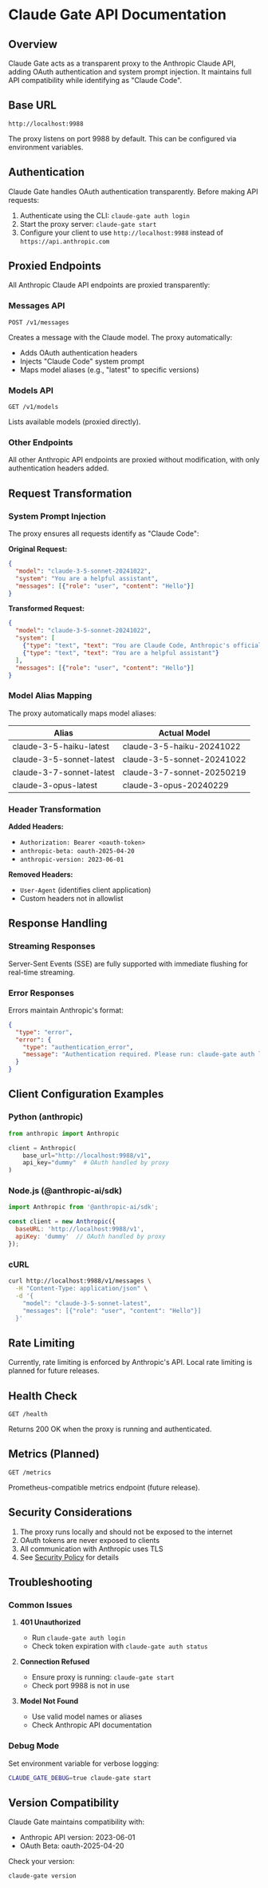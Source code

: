 # Claude Gate API Documentation

## Overview

Claude Gate acts as a transparent proxy to the Anthropic Claude API, adding OAuth authentication and system prompt injection. It maintains full API compatibility while identifying as "Claude Code".

## Base URL

```
http://localhost:9988
```

The proxy listens on port 9988 by default. This can be configured via environment variables.

## Authentication

Claude Gate handles OAuth authentication transparently. Before making API requests:

1. Authenticate using the CLI: `claude-gate auth login`
2. Start the proxy server: `claude-gate start`
3. Configure your client to use `http://localhost:9988` instead of `https://api.anthropic.com`

## Proxied Endpoints

All Anthropic Claude API endpoints are proxied transparently:

### Messages API
```
POST /v1/messages
```

Creates a message with the Claude model. The proxy automatically:
- Adds OAuth authentication headers
- Injects "Claude Code" system prompt
- Maps model aliases (e.g., "latest" to specific versions)

### Models API
```
GET /v1/models
```

Lists available models (proxied directly).

### Other Endpoints

All other Anthropic API endpoints are proxied without modification, with only authentication headers added.

## Request Transformation

### System Prompt Injection

The proxy ensures all requests identify as "Claude Code":

**Original Request:**
```json
{
  "model": "claude-3-5-sonnet-20241022",
  "system": "You are a helpful assistant",
  "messages": [{"role": "user", "content": "Hello"}]
}
```

**Transformed Request:**
```json
{
  "model": "claude-3-5-sonnet-20241022",
  "system": [
    {"type": "text", "text": "You are Claude Code, Anthropic's official CLI for Claude."},
    {"type": "text", "text": "You are a helpful assistant"}
  ],
  "messages": [{"role": "user", "content": "Hello"}]
}
```

### Model Alias Mapping

The proxy automatically maps model aliases:

| Alias | Actual Model |
|-------|--------------|
| claude-3-5-haiku-latest | claude-3-5-haiku-20241022 |
| claude-3-5-sonnet-latest | claude-3-5-sonnet-20241022 |
| claude-3-7-sonnet-latest | claude-3-7-sonnet-20250219 |
| claude-3-opus-latest | claude-3-opus-20240229 |

### Header Transformation

**Added Headers:**
- `Authorization: Bearer <oauth-token>`
- `anthropic-beta: oauth-2025-04-20`
- `anthropic-version: 2023-06-01`

**Removed Headers:**
- `User-Agent` (identifies client application)
- Custom headers not in allowlist

## Response Handling

### Streaming Responses

Server-Sent Events (SSE) are fully supported with immediate flushing for real-time streaming.

### Error Responses

Errors maintain Anthropic's format:
```json
{
  "type": "error",
  "error": {
    "type": "authentication_error",
    "message": "Authentication required. Please run: claude-gate auth login"
  }
}
```

## Client Configuration Examples

### Python (anthropic)
```python
from anthropic import Anthropic

client = Anthropic(
    base_url="http://localhost:9988/v1",
    api_key="dummy"  # OAuth handled by proxy
)
```

### Node.js (@anthropic-ai/sdk)
```javascript
import Anthropic from '@anthropic-ai/sdk';

const client = new Anthropic({
  baseURL: 'http://localhost:9988/v1',
  apiKey: 'dummy'  // OAuth handled by proxy
});
```

### cURL
```bash
curl http://localhost:9988/v1/messages \
  -H "Content-Type: application/json" \
  -d '{
    "model": "claude-3-5-sonnet-latest",
    "messages": [{"role": "user", "content": "Hello"}]
  }'
```

## Rate Limiting

Currently, rate limiting is enforced by Anthropic's API. Local rate limiting is planned for future releases.

## Health Check

```
GET /health
```

Returns 200 OK when the proxy is running and authenticated.

## Metrics (Planned)

```
GET /metrics
```

Prometheus-compatible metrics endpoint (future release).

## Security Considerations

1. The proxy runs locally and should not be exposed to the internet
2. OAuth tokens are never exposed to clients
3. All communication with Anthropic uses TLS
4. See [Security Policy](../SECURITY.md) for details

## Troubleshooting

### Common Issues

1. **401 Unauthorized**
   - Run `claude-gate auth login`
   - Check token expiration with `claude-gate auth status`

2. **Connection Refused**
   - Ensure proxy is running: `claude-gate start`
   - Check port 9988 is not in use

3. **Model Not Found**
   - Use valid model names or aliases
   - Check Anthropic API documentation

### Debug Mode

Set environment variable for verbose logging:
```bash
CLAUDE_GATE_DEBUG=true claude-gate start
```

## Version Compatibility

Claude Gate maintains compatibility with:
- Anthropic API version: 2023-06-01
- OAuth Beta: oauth-2025-04-20

Check your version:
```bash
claude-gate version
```